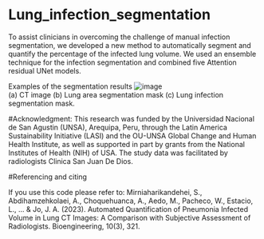 # Lung_infection_segmentation
To assist clinicians in overcoming the challenge of manual infection segmentation, we developed a new method to automatically segment and quantify the percentage of the infected lung volume.
We used an ensemble technique for the infection segmentation and combined five Attention residual UNet models.

Examples of the segmentation results
![image](https://github.com/nafiseh1425/Lung_infection_segmentation/assets/71519929/eb6bc252-0b7d-4d0d-9911-cbce36189e1b)  
                  (a) CT image (b) Lung area segmentation mask (c) Lung infection segmentation mask.


#Acknowledgment:
This research was funded by the Universidad Nacional de San Agustin (UNSA), Arequipa, Peru, through the Latin America Sustainability Initiative (LASI) and the OU-UNSA Global Change and Human Health Institute, as well as supported in part by grants from the National Institutes of Health (NIH) of USA.  The study data was facilitated by radiologists Clinica San Juan De Dios.




#Referencing and citing

If you use this code please refer to:
Mirniaharikandehei, S., Abdihamzehkolaei, A., Choquehuanca, A., Aedo, M., Pacheco, W., Estacio, L., ... & Jo, J. A. (2023). Automated Quantification of Pneumonia Infected Volume in Lung CT Images: A Comparison with Subjective Assessment of Radiologists. Bioengineering, 10(3), 321.
